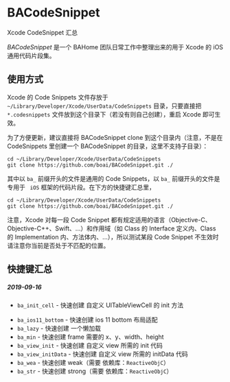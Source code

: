 # BACodeSnippet
Xcode  CodeSnippet 汇总

*BACodeSnippet* 是一个 BAHome 团队日常工作中整理出来的用于 Xcode 的 iOS 通用代码片段集。

## 使用方式

Xcode 的 Code Snippets 文件存放于 `~/Library/Developer/Xcode/UserData/CodeSnippets` 目录，只要直接把 `*.codesnippets` 文件放到这个目录下（若没有则自己创建），重启 Xcode 即可生效。

为了方便更新，建议直接将  BACodeSnippet clone 到这个目录内（注意，不是在 CodeSnippets 里创建一个 BACodeSnippet 的目录，这里不支持子目录）：

```
cd ~/Library/Developer/Xcode/UserData/CodeSnippets
git clone https://github.com/boai/BACodeSnippet.git ./
```

其中以 `ba_` 前缀开头的文件是通用的 Code Snippets，以 `ba_` 前缀开头的文件是专用于 ` iOS` 框架的代码片段。在下方的快捷键汇总里，

```
cd ~/Library/Developer/Xcode/UserData/CodeSnippets
git clone https://github.com/boai/BACodeSnippet.git ./
```

注意，Xcode 对每一段 Code Snippet 都有规定适用的语言（Objective-C、Objective-C++、Swift、...）和作用域（如 Class 的 Interface 定义内、Class 的 Implementation 内、方法体内、...），所以测试某段 Code Snippet 不生效时请注意你当前是否处于不匹配的位置。

## 快捷键汇总

##### 2019-09-16 

- `ba_init_cell` - 快速创建 自定义 UITableViewCell 的 init 方法

* `ba_ios11_bottom` - 快速创建 ios 11 bottom 布局适配
* `ba_lazy` - 快速创建 一个懒加载
* `ba_min` - 快速创建 frame 需要的 x、y、width、height
* `ba_view_init` - 快速创建 自定义 view 所需的 init 代码
* `ba_view_initData` - 快速创建 自定义 view 所需的 initData 代码
* `ba_wea` - 快速创建 weak（需要 依赖库：`ReactiveObjC`）
* `ba_str` - 快速创建 strong（需要 依赖库：`ReactiveObjC`）